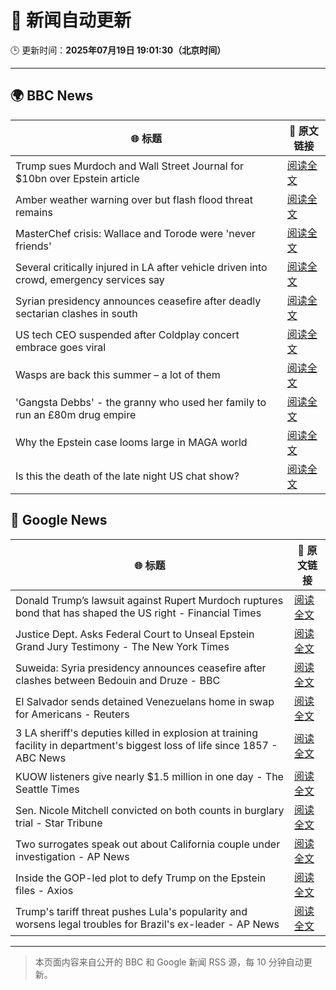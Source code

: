 # 🧠 新闻自动更新

🕒 更新时间：**2025年07月19日 19:01:30（北京时间）**

---

## 🌍 BBC News

| 🌐 标题 | 🔗 原文链接 |
|--------|-------------|
| Trump sues Murdoch and Wall Street Journal for $10bn over Epstein article | [阅读全文](https://www.bbc.com/news/articles/c23g5xpggzmo) |
| Amber weather warning over but flash flood threat remains | [阅读全文](https://www.bbc.com/news/articles/c8j1nvp9440o) |
| MasterChef crisis: Wallace and Torode were 'never friends' | [阅读全文](https://www.bbc.com/news/articles/cj9vgwr48gwo) |
| Several critically injured in LA after vehicle driven into crowd, emergency services say | [阅读全文](https://www.bbc.com/news/articles/c873vd3y007o) |
| Syrian presidency announces ceasefire after deadly sectarian clashes in south | [阅读全文](https://www.bbc.com/news/articles/c0m87d4p9gvo) |
| US tech CEO suspended after Coldplay concert embrace goes viral | [阅读全文](https://www.bbc.com/news/articles/c80pnnn0gj3o) |
| Wasps are back this summer – a lot of them | [阅读全文](https://www.bbc.com/news/articles/cz7ld2jgqz2o) |
| 'Gangsta Debbs' - the granny who used her family to run an £80m drug empire | [阅读全文](https://www.bbc.com/news/articles/cqx27w1dwe9o) |
| Why the Epstein case looms large in MAGA world | [阅读全文](https://www.bbc.com/news/articles/cy8ge16d2y3o) |
| Is this the death of the late night US chat show? | [阅读全文](https://www.bbc.com/news/articles/cwye2w5n5q8o) |

## 📰 Google News

| 🌐 标题 | 🔗 原文链接 |
|--------|-------------|
| Donald Trump’s lawsuit against Rupert Murdoch ruptures bond that has shaped the US right - Financial Times | [阅读全文](https://news.google.com/rss/articles/CBMicEFVX3lxTE92Nm01LUUzWFp4RUtzYzgySE9ZdzdYdzA5d1VUWlBsVGxBelU1cWdsM09hX19kT3dKYXVidkJrLUZhTmJDUFYtRDI2VlBVQ2g1cVc4b0RfdDFYNUlFNV81ZjR2OXJoNHdva2ZKTVI2WjQ?oc=5) |
| Justice Dept. Asks Federal Court to Unseal Epstein Grand Jury Testimony - The New York Times | [阅读全文](https://news.google.com/rss/articles/CBMijwFBVV95cUxNSFJOd1FrNTBrbWxKRnQ2cC1WSDFQU25IdENGeGRSdktRRjJha0VmTXJvNmxpVzlBMnpmOUpxa3BQM2VRT2IzNGZTem10T09lZHAwNnMteHJZcGlTMEhZbXJSTllCMjl6QzQtMVZMQVVkMjZSX2EteFNHUkxZNlcwbjhEbENuelNGU3dPQmNlbw?oc=5) |
| Suweida: Syria presidency announces ceasefire after clashes between Bedouin and Druze - BBC | [阅读全文](https://news.google.com/rss/articles/CBMiWkFVX3lxTE5pUVRWTEVXRlZYMzZfRTQ1SWU5dUdpZFI3Q25sT1RxdlRnT0FJRno3LUFOVGYwbkV1VW1BcXoxanRod19nMUU1WGtuT2M0QXhGRlNEdXhzNmpld9IBX0FVX3lxTE9tVHc2SmNGLXpGQ0h1SGI4LUFvMFliUHdKcGtQY2FrbmhQZHFWUU1aYlFZbUpVOTR4Tks4Y0ZfSUR6ZjJEaG5QVk5VSTZFYW1udGIyV3dNWU9NYk82SVY4?oc=5) |
| El Salvador sends detained Venezuelans home in swap for Americans - Reuters | [阅读全文](https://news.google.com/rss/articles/CBMirgFBVV95cUxONVdlTTNORlF4MEliYmVuUV9YV3k0YUpyLUwzbldHMlp5aFhfdFJHcUF1SFJMOU1UaEtQcXFPZEhWdGhnYkVCTXpSNXZOZjhYRWJoUnI0MmpnV08zdGNSejRHSFNLXy1hWEdwMDl2WTFQQXlEZ0JYaVZVSHRIM0M2ZGxoNWcxWFF4dzEyWi1veTlqamVyTnY4TnRQMk9vLU5IcVdQVUMyUk9jZDRpWnc?oc=5) |
| 3 LA sheriff's deputies killed in explosion at training facility in department's biggest loss of life since 1857 - ABC News | [阅读全文](https://news.google.com/rss/articles/CBMiqAFBVV95cUxNRjlSLWtwczlfUlRZU1Uwbko3THU2VlhGZE9nM29PQ2NwRG44cTVoRnd3Vm1Nd09RczNKTWNMNi1Ec2RJMGFQWUFDTll1VGRMVUl5TmpNbm94VFRVQkZOUWVhUzZEVGtFaHp6aHp6Z05xYW8tWGpCbXY1OEs0Z1B0SkdjNlpkTWtjZ1lBVjY4Zl94c0gyNzFaVkpoRVdFQm5kU1NfQ0JKb0LSAa4BQVVfeXFMUFN4Y3FnWWtMeVV3amd5dlVOQ1NvQ0VBUnA1ajF3eVl4MGxBYmZZajBIYTYtV0lfX3czUGVNLXdpRnphc2JORVhyVDVJR3d0RjNFc05RYTJ4ai1MMm0wWVc0ZkhDamN2a2RtbFZ3Y2lVMkdyV01qeExSN0g0c2hjUDFjMjJJQXAtcVRHeUFwcWRmLUY2Nl94SDNldGVGbzVISnpDdUY0d0tWT2U5TEpR?oc=5) |
| KUOW listeners give nearly $1.5 million in one day - The Seattle Times | [阅读全文](https://news.google.com/rss/articles/CBMirgFBVV95cUxOd3l1M0FkcXAtRjY2TldCWXZvN21ZQmQ2UHFQcElsZTNVZGZfVmE5WWFsdS13Qkt5OXpQdmhBeVNGSmtHMlJOSjQ1ZnRIdm5DMWdHZmlVWC0tVzM5TjJ0d1k2NHNoUzFCWGtkRWpxWjVBdk5EaDNGOElBb2g4bkdCaWpHblBTU1hMd3BhUzRERUREaXBaQnVGTHNLRGxHR1pCNFBkelpzR0Fob1hDM2c?oc=5) |
| Sen. Nicole Mitchell convicted on both counts in burglary trial - Star Tribune | [阅读全文](https://news.google.com/rss/articles/CBMijgFBVV95cUxQdU9Rdm53MG1UQlkxVDI4Y2liYjh2bDI4aWY4akJDVVRfck8wUjJCT2ZDeHpSRkRRM3BPNGFzWmhMVDBCcE41MGZaR0ljRHlyNWJmZk1EZ3BLd19qQjVVR0Z0d0FCc0ZnUHRSYk52aXpJYzhSbUhHZlVmYjByWndxZnhxajQwamVEamRVMlNR?oc=5) |
| Two surrogates speak out about California couple under investigation - AP News | [阅读全文](https://news.google.com/rss/articles/CBMiqwFBVV95cUxPQnhmbFkzQTNuZ1JWdXk3TVJYWGlzd2dYLXVBODhxSENBUEJ1S21HYlFybnRnUUEtR21lS1FKRUU0alFkbFpFdkkxcnprWWtGcnVsS0htLUpUU3B2ZE82WnQ3RkFVVTlaN2JXTU9FRU9SMFpkQTJ3ZDJYRTUtNnJ1aXlsTlBCaFFCXy1FejQ0WVFuTWl5WHRpcjFtQ2hQTm9KRHNMdHVxZ0tWUHM?oc=5) |
| Inside the GOP-led plot to defy Trump on the Epstein files - Axios | [阅读全文](https://news.google.com/rss/articles/CBMihgFBVV95cUxNQktsRGlCcWV0UHh1bWRGa0NJSDlGMzBHMjRwd3BLek8wVjFRajRTZXRvTGI1V0JRbFczcVRUM2Z2cGx5Y1Rwd0o1aHFxREFBRDl1UG90TExMMTRVV3NRd2JsekhVTE5Lc3BrUUtLOHpCVWxhS00wOHZ6d0lkaTlrX1FkaDV4UQ?oc=5) |
| Trump's tariff threat pushes Lula's popularity and worsens legal troubles for Brazil's ex-leader - AP News | [阅读全文](https://news.google.com/rss/articles/CBMikgFBVV95cUxPMUdEampQNzBULXU4bWFKQVMtTnNDV2lvM3p0eFcwdThPOFZNaHNJVVRuZkNZYS1DNlhHYmdneFdjYnVWS0owU1lsUW0tTnVPYzdLYWZIZXowZHoxNXc4dGVtZ0R4b0VNYmhVVHljSXNDRVh4RDJsQ0toRnpfcVQ3T29SZGkzeW9ockxCbnBoVGVYZw?oc=5) |

---
> 本页面内容来自公开的 BBC 和 Google 新闻 RSS 源，每 10 分钟自动更新。